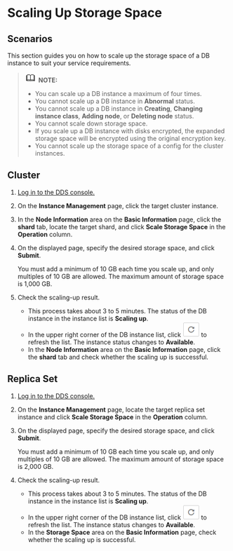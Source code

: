 # Scaling Up Storage Space<a name="en-us_topic_increase_storage"></a>

## **Scenarios**<a name="section46594875201911"></a>

This section guides you on how to scale up the storage space of a DB instance to suit your service requirements.

>![](public_sys-resources/icon-note.gif) **NOTE:**   
>-   You can scale up a DB instance a maximum of four times.  
>-   You cannot scale up a DB instance in  **Abnormal**  status.  
>-   You cannot scale up a DB instance in  **Creating**,  **Changing instance class**,  **Adding node**, or  **Deleting node**  status.  
>-   You cannot scale down storage space.  
>-   If you scale up a DB instance with disks encrypted, the expanded storage space will be encrypted using the original encryption key.  
>-   You cannot scale up the storage space of a config for the cluster instances.  

## Cluster<a name="section51046890162836"></a>

1.  [Log in to the DDS console.](logging-in-to-the-dds-console.md)
2.  On the  **Instance Management**  page, click the target cluster instance.
3.  In the  **Node Information**  area on the  **Basic Information**  page, click the  **shard**  tab, locate the target shard, and click  **Scale Storage Space**  in the  **Operation**  column.
4.  On the displayed page, specify the desired storage space, and click  **Submit**.

    You must add a minimum of 10 GB each time you scale up, and only multiples of 10 GB are allowed. The maximum amount of storage space is 1,000 GB.

5.  Check the scaling-up result.
    -   This process takes about 3 to 5 minutes. The status of the DB instance in the instance list is  **Scaling up**. 
    -   In the upper right corner of the DB instance list, click  ![](figures/icon-fresh.png)  to refresh the list. The instance status changes to  **Available**.
    -   In the  **Node Information**  area on the  **Basic Information**  page, click the  **shard**  tab and check whether the scaling up is successful.


## Replica Set<a name="section39623174193548"></a>

1.  [Log in to the DDS console.](logging-in-to-the-dds-console.md)
2.  On the  **Instance Management**  page, locate the target replica set instance and click  **Scale Storage Space**  in the  **Operation**  column.
3.  On the displayed page, specify the desired storage space, and click  **Submit**.

    You must add a minimum of 10 GB each time you scale up, and only multiples of 10 GB are allowed. The maximum amount of storage space is 2,000 GB.

4.  Check the scaling-up result.
    -   This process takes about 3 to 5 minutes. The status of the DB instance in the instance list is  **Scaling up**.
    -   In the upper right corner of the DB instance list, click  ![](figures/icon-fresh.png)  to refresh the list. The instance status changes to  **Available**.
    -   In the  **Storage Space**  area on the  **Basic Information**  page, check whether the scaling up is successful. 


